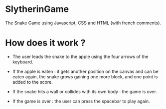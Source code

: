 # SlytherinGame

The Snake Game using Javascript, CSS and HTML (with french comments).


# How does it work ?

- The user leads the snake to the apple using the four arrows of the keyboard.
  
- If the apple is eaten : it gets another position on the canvas and can be eaten again, the snake grows gaining one more block, and one point is added to the score.
  
- If the snake hits a wall or collides with its own body : the game is over.
  
- If the game is over : the user can press the spacebar to play again.

